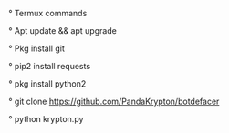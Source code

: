 ° Termux commands

° Apt update && apt upgrade

° Pkg install git

° pip2 install requests

° pkg install python2

° git clone https://github.com/PandaKrypton/botdefacer

° python krypton.py
